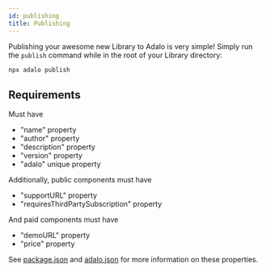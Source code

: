 ```yaml
---
id: publishing
title: Publishing
---
```


Publishing your awesome new Library to Adalo is very simple! Simply run the `publish` command while in the root of your Library directory:

```bash
npx adalo publish
```

## Requirements

Must have

- "name" property
- "author" property
- "description" property
- "version" property
- "adalo" unique property

Additionally, public components must have

- "supportURL" property
- "requiresThirdPartySubscription" property

And paid components must have

- "demoURL" property
- "price" property

See [package.json](/docs/configuration/package-json) and [adalo.json](/docs/configuration/adalo-json) for more information on these properties.

